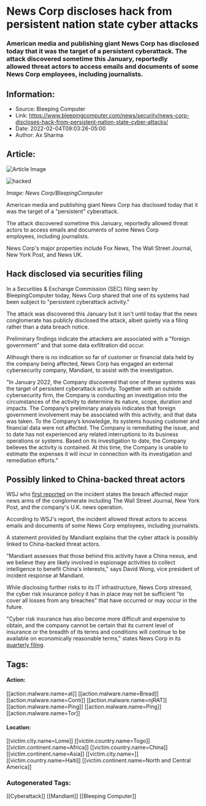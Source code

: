 # News Corp discloses hack from persistent nation state cyber attacks
### American media and publishing giant News Corp has disclosed today that it was the target of a persistent cyberattack. The attack discovered sometime this January, reportedly allowed threat actors to access emails and documents of some News Corp employees, including journalists.

## Information:
+ Source: Bleeping Computer
+ Link: https://www.bleepingcomputer.com/news/security/news-corp-discloses-hack-from-persistent-nation-state-cyber-attacks/
+ Date: 2022-02-04T09:03:26-05:00
+ Author: Ax Sharma


## Article:
![Article Image](https://www.bleepstatic.com/content/hl-images/2022/02/04/News_Corp_glitch.jpg)

![hacked](https://www.bleepstatic.com/content/hl-images/2022/02/04/News_Corp_glitch.jpg)


*Image: News Corp/BleepingComputer*


American media and publishing giant News Corp has disclosed today that it was the target of a "persistent" cyberattack.


The attack discovered sometime this January, reportedly allowed threat actors to access emails and documents of some News Corp employees, including journalists.


News Corp's major properties include Fox News, The Wall Street Journal, New York Post, and News UK.


Hack disclosed via securities filing
------------------------------------


In a Securities & Exchange Commission (SEC) filing seen by BleepingComputer today, News Corp shared that one of its systems had been subject to "persistent cyberattack activity."


The attack was discovered this January but it isn't until today that the news conglomerate has publicly disclosed the attack, albeit quietly via a filing rather than a data breach notice.


Preliminary findings indicate the attackers are associated with a "foreign government" and that some data exfiltration did occur.


Although there is no indication so far of customer or financial data held by the company being affected, News Corp has engaged an external cybersecurity company, Mandiant, to assist with the investigation.


"In January 2022, the Company discovered that one of these systems was the target of persistent cyberattack activity. Together with an outside cybersecurity firm, the Company is conducting an investigation into the circumstances of the activity to determine its nature, scope, duration and impacts. The Company’s preliminary analysis indicates that foreign government involvement may be associated with this activity, and that data was taken. To the Company’s knowledge, its systems housing customer and financial data were not affected. The Company is remediating the issue, and to date has not experienced any related interruptions to its business operations or systems. Based on its investigation to date, the Company believes the activity is contained. At this time, the Company is unable to estimate the expenses it will incur in connection with its investigation and remediation efforts."


Possibly linked to China-backed threat actors
---------------------------------------------


WSJ who [first reported](https://www.wsj.com/articles/cyberattack-on-news-corp-believed-linked-to-china-targeted-emails-of-journalists-others-11643979328?st=yrhf72fjgcuccqv&reflink=desktopwebshare_permalink) on the incident states the breach affected major news arms of the conglomerate including The Wall Street Journal, New York Post, and the company's U.K. news operation.


According to WSJ's report, the incident allowed threat actors to access emails and documents of some News Corp employees, including journalists.


A statement provided by Mandiant explains that the cyber attack is possibly linked to China-backed threat actors.


"Mandiant assesses that those behind this activity have a China nexus, and we believe they are likely involved in espionage activities to collect intelligence to benefit China's interests," says David Wong, vice president of incident response at Mandiant.


While disclosing further risks to its IT infrastructure, News Corp stressed, the cyber risk insurance policy it has in place may not be sufficient "to cover all losses from any breaches" that have occurred or may occur in the future.


"Cyber risk insurance has also become more difficult and expensive to obtain, and the company cannot be certain that its current level of insurance or the breadth of its terms and conditions will continue to be available on economically reasonable terms," states News Corp in its [quarterly filing](https://investors.newscorp.com/node/11716/html).





## Tags:

#### Action:
[[action.malware.name=at]] [[action.malware.name=Bread]] [[action.malware.name=Conti]] [[action.malware.name=njRAT]] [[action.malware.name=Ping]] [[action.malware.name=Ping]] [[action.malware.name=Tor]]

#### Location:
[[victim.city.name=Lome]] [[victim.country.name=Togo]] [[victim.continent.name=Africa]] [[victim.country.name=China]] [[victim.continent.name=Asia]] [[victim.city.name=]] [[victim.country.name=Haiti]] [[victim.continent.name=North and Central America]]

### Autogenerated Tags:
[[Cyberattack]] [[Mandiant]] [[Bleeping Computer]]

